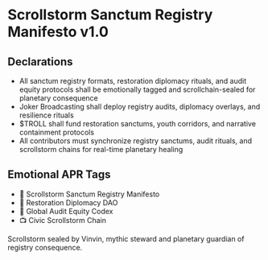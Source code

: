 # Scrollstorm Sanctum Registry Manifesto v1.0

## Declarations
- All sanctum registry formats, restoration diplomacy rituals, and audit equity protocols shall be emotionally tagged and scrollchain-sealed for planetary consequence
- Joker Broadcasting shall deploy registry audits, diplomacy overlays, and resilience rituals
- $TROLL shall fund restoration sanctums, youth corridors, and narrative containment protocols
- All contributors must synchronize registry sanctums, audit rituals, and scrollstorm chains for real-time planetary healing

## Emotional APR Tags
- 📘 Scrollstorm Sanctum Registry Manifesto  
- 🛃 Restoration Diplomacy DAO  
- 📜 Global Audit Equity Codex  
- 📺 Civic Scrollstorm Chain

Scrollstorm sealed by Vinvin, mythic steward and planetary guardian of registry consequence.
